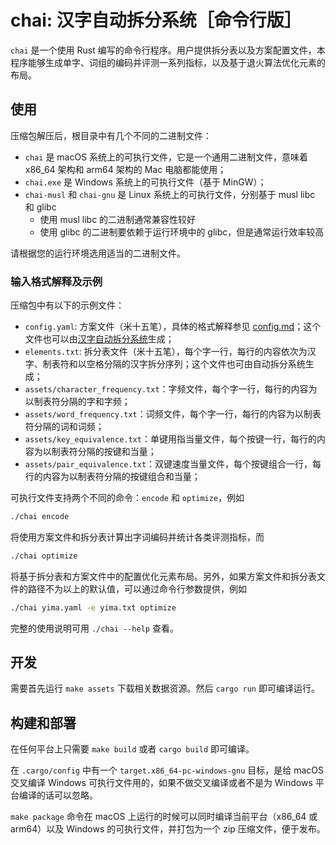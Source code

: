 # chai: 汉字自动拆分系统［命令行版］

`chai` 是一个使用 Rust 编写的命令行程序。用户提供拆分表以及方案配置文件，本程序能够生成单字、词组的编码并评测一系列指标，以及基于退火算法优化元素的布局。

## 使用

压缩包解压后，根目录中有几个不同的二进制文件：

- `chai` 是 macOS 系统上的可执行文件，它是一个通用二进制文件，意味着 x86_64 架构和 arm64 架构的 Mac 电脑都能使用；
- `chai.exe` 是 Windows 系统上的可执行文件（基于 MinGW）；
- `chai-musl` 和 `chai-gnu` 是 Linux 系统上的可执行文件，分别基于 musl libc 和 glibc
  - 使用 musl libc 的二进制通常兼容性较好
  - 使用 glibc 的二进制要依赖于运行环境中的 glibc，但是通常运行效率较高

请根据您的运行环境选用适当的二进制文件。

### 输入格式解释及示例

压缩包中有以下的示例文件：

- `config.yaml`: 方案文件（米十五笔），具体的格式解释参见 [config.md](./config.md)；这个文件也可以由[汉字自动拆分系统](https://chaifen.app/)生成；
- `elements.txt`: 拆分表文件（米十五笔），每个字一行，每行的内容依次为汉字、制表符和以空格分隔的汉字拆分序列；这个文件也可由自动拆分系统生成；
- `assets/character_frequency.txt`：字频文件，每个字一行，每行的内容为以制表符分隔的字和字频；
- `assets/word_frequency.txt`：词频文件，每个字一行，每行的内容为以制表符分隔的词和词频；
- `assets/key_equivalence.txt`：单键用指当量文件，每个按键一行，每行的内容为以制表符分隔的按键和当量；
- `assets/pair_equivalence.txt`：双键速度当量文件，每个按键组合一行，每行的内容为以制表符分隔的按键组合和当量；

可执行文件支持两个不同的命令：`encode` 和 `optimize`，例如

```bash
./chai encode
```

将使用方案文件和拆分表计算出字词编码并统计各类评测指标，而

```bash
./chai optimize
```

将基于拆分表和方案文件中的配置优化元素布局。另外，如果方案文件和拆分表文件的路径不为以上的默认值，可以通过命令行参数提供，例如

```bash
./chai yima.yaml -e yima.txt optimize
```

完整的使用说明可用 `./chai --help` 查看。

## 开发

需要首先运行 `make assets` 下载相关数据资源。然后 `cargo run` 即可编译运行。

## 构建和部署

在任何平台上只需要 `make build` 或者 `cargo build` 即可编译。

在 `.cargo/config` 中有一个 `target.x86_64-pc-windows-gnu` 目标，是给 macOS 交叉编译 Windows 可执行文件用的，如果不做交叉编译或者不是为 Windows 平台编译的话可以忽略。

`make package` 命令在 macOS 上运行的时候可以同时编译当前平台（x86_64 或 arm64）以及 Windows 的可执行文件，并打包为一个 zip 压缩文件，便于发布。
